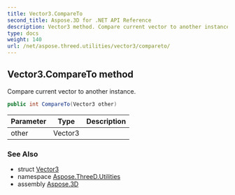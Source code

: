 ```yaml
---
title: Vector3.CompareTo
second_title: Aspose.3D for .NET API Reference
description: Vector3 method. Compare current vector to another instance
type: docs
weight: 140
url: /net/aspose.threed.utilities/vector3/compareto/
---
```

## Vector3.CompareTo method

Compare current vector to another instance.

```csharp
public int CompareTo(Vector3 other)
```

| Parameter | Type | Description |
| --- | --- | --- |
| other | Vector3 |  |

### See Also

* struct [Vector3](../)
* namespace [Aspose.ThreeD.Utilities](../../../aspose.threed.utilities/)
* assembly [Aspose.3D](../../../)


